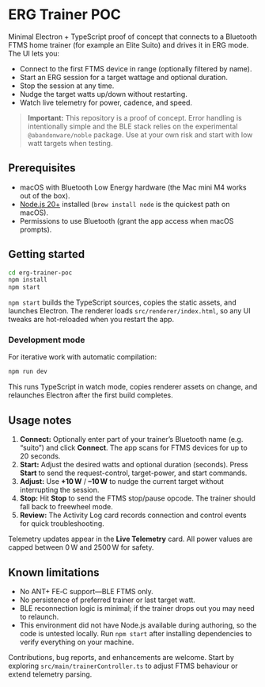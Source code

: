 # ERG Trainer POC

Minimal Electron + TypeScript proof of concept that connects to a Bluetooth FTMS home trainer (for example an Elite Suito) and drives it in ERG mode. The UI lets you:

- Connect to the first FTMS device in range (optionally filtered by name).
- Start an ERG session for a target wattage and optional duration.
- Stop the session at any time.
- Nudge the target watts up/down without restarting.
- Watch live telemetry for power, cadence, and speed.

> **Important:** This repository is a proof of concept. Error handling is intentionally simple and the BLE stack relies on the experimental `@abandonware/noble` package. Use at your own risk and start with low watt targets when testing.

## Prerequisites

- macOS with Bluetooth Low Energy hardware (the Mac mini M4 works out of the box).
- [Node.js 20+](https://nodejs.org/en/download) installed (`brew install node` is the quickest path on macOS).
- Permissions to use Bluetooth (grant the app access when macOS prompts).

## Getting started

```bash
cd erg-trainer-poc
npm install
npm start
```

`npm start` builds the TypeScript sources, copies the static assets, and launches Electron. The renderer loads `src/renderer/index.html`, so any UI tweaks are hot-reloaded when you restart the app.

### Development mode

For iterative work with automatic compilation:

```bash
npm run dev
```

This runs TypeScript in watch mode, copies renderer assets on change, and relaunches Electron after the first build completes.

## Usage notes

1. **Connect:** Optionally enter part of your trainer’s Bluetooth name (e.g. “suito”) and click **Connect**. The app scans for FTMS devices for up to 20 seconds.
2. **Start:** Adjust the desired watts and optional duration (seconds). Press **Start** to send the request-control, target-power, and start commands.
3. **Adjust:** Use **+10 W** / **–10 W** to nudge the current target without interrupting the session.
4. **Stop:** Hit **Stop** to send the FTMS stop/pause opcode. The trainer should fall back to freewheel mode.
5. **Review:** The Activity Log card records connection and control events for quick troubleshooting.

Telemetry updates appear in the **Live Telemetry** card. All power values are capped between 0 W and 2500 W for safety.

## Known limitations

- No ANT+ FE‑C support—BLE FTMS only.
- No persistence of preferred trainer or last target watt.
- BLE reconnection logic is minimal; if the trainer drops out you may need to relaunch.
- This environment did not have Node.js available during authoring, so the code is untested locally. Run `npm start` after installing dependencies to verify everything on your machine.

Contributions, bug reports, and enhancements are welcome. Start by exploring `src/main/trainerController.ts` to adjust FTMS behaviour or extend telemetry parsing.
